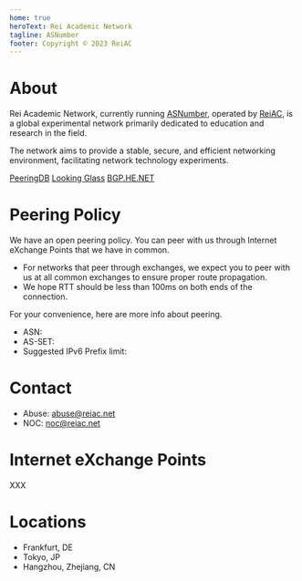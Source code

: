 ```yaml
---
home: true
heroText: Rei Academic Network
tagline: ASNumber
footer: Copyright © 2023 ReiAC
---
```


# About
Rei Academic Network, currently running [ASNumber](https://bgp.he.net/ASNumber), operated by [ReiAC](https://rei.ac), is a global experimental network primarily dedicated to education and research in the field. 

The network aims to provide a stable, secure, and efficient networking environment, facilitating network technology experiments. 

[PeeringDB](https://www.peeringdb.com/net/ASNumber) [Looking Glass](https://lg.reiac.net) [BGP.HE.NET](https://bgp.he.net/ASNumber)

# Peering Policy

We have an open peering policy. You can peer with us through Internet eXchange Points that we have in common.

- For networks that peer through exchanges, we expect you to peer with us at all common exchanges to ensure proper route propagation.
- We hope RTT should be less than 100ms on both ends of the connection.

For your convenience, here are more info about peering.

- ASN: 
- AS-SET: 
- Suggested IPv6 Prefix limit: 

# Contact

- Abuse: [abuse@reiac.net](mailto:abuse@reiac.net)
- NOC: [noc@reiac.net](mailto:noc@reiac.net)

# Internet eXchange Points

XXX

# Locations

- Frankfurt, DE
- Tokyo, JP
- Hangzhou, Zhejiang, CN